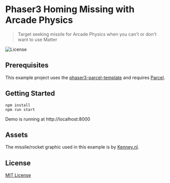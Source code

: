 # Phaser3 Homing Missing with Arcade Physics
> Target seeking missile for Arcade Physics when you can't or don't want to use Matter

![License](https://img.shields.io/badge/license-MIT-green)

## Prerequisites

This example project uses the [phaser3-parcel-template](https://github.com/ourcade/phaser3-parcel-template) and requires [Parcel](https://parceljs.org/).

## Getting Started

```
npm install
npm run start
```

Demo is running at http://localhost:8000

## Assets

The missile/rocket graphic used in this example is by [Kenney.nl](http://kenney.nl).

## License

[MIT License](https://github.com/ourcade/phaser3-homing-missile-arcade-physics/blob/master/LICENSE)
